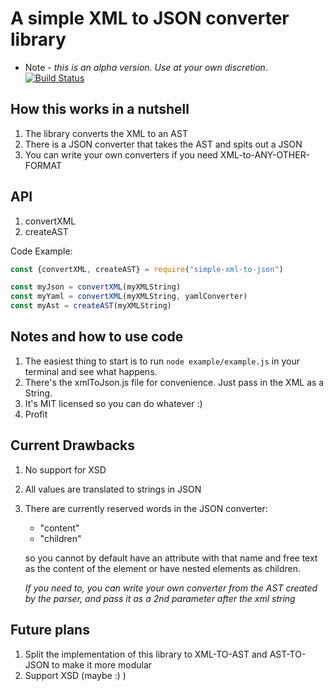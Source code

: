 # A simple XML to JSON converter library
* Note - _this is an *alpha* version. Use at your own discretion_.
[![Build Status](https://travis-ci.org/nirgit/xml-to-json.svg?branch=master)](https://travis-ci.org/nirgit/xml-to-json)

## How this works in a nutshell
1. The library converts the XML to an AST
2. There is a JSON converter that takes the AST and spits out a JSON
3. You can write your own converters if you need XML-to-ANY-OTHER-FORMAT

## API
1. convertXML
2. createAST

Code Example:
```javascript
const {convertXML, createAST} = require("simple-xml-to-json")

const myJson = convertXML(myXMLString)
const myYaml = convertXML(myXMLString, yamlConverter)
const myAst = createAST(myXMLString)
````

## Notes and how to use code
1. The easiest thing to start is to run `node example/example.js` in your terminal and see what happens.
2. There's the xmlToJson.js file for convenience. Just pass in the XML as a String.
3. It's MIT licensed so you can do whatever :)
4. Profit

## Current Drawbacks
1. No support for XSD
2. All values are translated to strings in JSON
3. There are currently reserved words in the JSON converter: 
    * "content" 
    * "children"

    so you cannot by default have an attribute with that name and free text as the content of the element or have nested elements as children.
    
    *If you need to, you can write your own converter from the AST created by the parser, and pass it as a 2nd parameter after the xml string*

## Future plans
1. Split the implementation of this library to XML-TO-AST and AST-TO-JSON to make it more modular
2. Support XSD (maybe :) )

